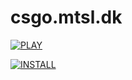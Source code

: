 # csgo.mtsl.dk


[![PLAY](https://img.shields.io/badge/PLAY-E34F26.svg?&style=for-the-badge)](https://csgo.mtsl.dk)

[![INSTALL](https://img.shields.io/badge/INSTALL-239120.svg?&style=for-the-badge)](https://github.com/mopsfl/moPsEk/raw/main/games/csgo.mtsl.dk/code.user.js)
